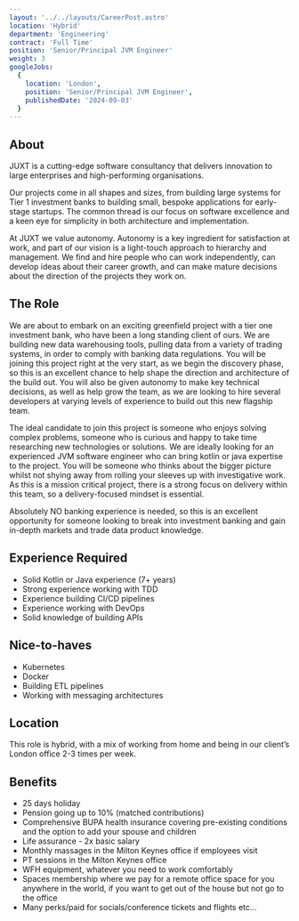 ```yaml
---
layout: '../../layouts/CareerPost.astro'
location: 'Hybrid'
department: 'Engineering'
contract: 'Full Time'
position: 'Senior/Principal JVM Engineer'
weight: 3
googleJobs:
  {
    location: 'London',
    position: 'Senior/Principal JVM Engineer',
    publishedDate: '2024-09-03'
  }
---
```


## About

JUXT is a cutting-edge software consultancy that delivers innovation to large enterprises and
high-performing organisations.

Our projects come in all shapes and sizes, from building large systems for Tier 1 investment
banks to building small, bespoke applications for early-stage startups. The common thread is
our focus on software excellence and a keen eye for simplicity in both architecture and
implementation.

At JUXT we value autonomy. Autonomy is a key ingredient for satisfaction at work, and part
of our vision is a light-touch approach to hierarchy and management. We find and hire
people who can work independently, can develop ideas about their career growth, and can
make mature decisions about the direction of the projects they work on.

## The Role

We are about to embark on an exciting greenfield project with a tier one investment bank,
who have been a long standing client of ours. We are building new data warehousing tools,
pulling data from a variety of trading systems, in order to comply with banking data
regulations. You will be joining this project right at the very start, as we begin the discovery
phase, so this is an excellent chance to help shape the direction and architecture of the build
out. You will also be given autonomy to make key technical decisions, as well as help grow
the team, as we are looking to hire several developers at varying levels of experience to
build out this new flagship team.

The ideal candidate to join this project is someone who enjoys solving complex problems,
someone who is curious and happy to take time researching new technologies or solutions.
We are ideally looking for an experienced JVM software engineer who can bring kotlin or
java expertise to the project. You will be someone who thinks about the bigger picture whilst
not shying away from rolling your sleeves up with investigative work. As this is a mission
critical project, there is a strong focus on delivery within this team, so a delivery-focused
mindset is essential.

Absolutely NO banking experience is needed, so this is an excellent opportunity for
someone looking to break into investment banking and gain in-depth markets and trade data
product knowledge.

## Experience Required

- Solid Kotlin or Java experience (7+ years)
- Strong experience working with TDD
- Experience building CI/CD pipelines
- Experience working with DevOps
- Solid knowledge of building APIs

## Nice-to-haves

- Kubernetes
- Docker
- Building ETL pipelines
- Working with messaging architectures

## Location

This role is hybrid, with a mix of working from home and being in our client’s London office
2-3 times per week.

## Benefits

- 25 days holiday
- Pension going up to 10% (matched contributions)
- Comprehensive BUPA health insurance covering pre-existing conditions and the
  option to add your spouse and children
- Life assurance - 2x basic salary
- Monthly massages in the Milton Keynes office if employees visit
- PT sessions in the Milton Keynes office
- WFH equipment, whatever you need to work comfortably
- Spaces membership where we pay for a remote office space for you anywhere in the
  world, if you want to get out of the house but not go to the office
- Many perks/paid for socials/conference tickets and flights etc…
